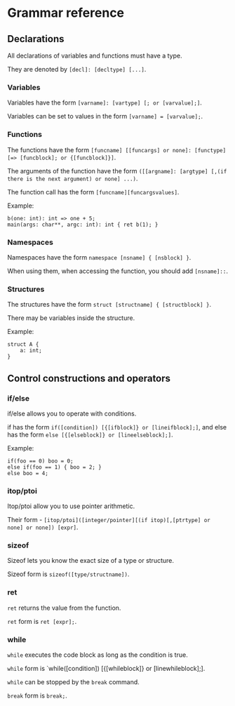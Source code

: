 # Grammar reference

## Declarations

All declarations of variables and functions must have a type.

They are denoted by `[decl]: [decltype] [...]`.

### Variables

Variables have the form `[varname]: [vartype] [; or [varvalue];]`.

Variables can be set to values in the form `[varname] = [varvalue];`.

### Functions

The functions have the form `[funcname] [[funcargs] or none]: [functype] [=> [funcblock]; or {[funcblock]}]`.

The arguments of the function have the form `([[argname]: [argtype] [,(if there is the next argument) or none] ...)`.

The function call has the form `[funcname][funcargsvalues]`.

Example:

    b(one: int): int => one + 5;
    main(args: char**, argc: int): int { ret b(1); }
    
### Namespaces

Namespaces have the form `namespace [nsname] { [nsblock] }`.

When using them, when accessing the function, you should add `[nsname]::`.

### Structures

The structures have the form `struct [structname] { [structblock] }`.

There may be variables inside the structure.

Example:

    struct A {
        a: int;
    }
    
## Control constructions and operators

### if/else

if/else allows you to operate with conditions.

if has the form `if([condition]) [{[ifblock]} or [lineifblock];]`, and else has the form `else [{[elseblock]} or [lineelseblock];]`.

Example:

    if(foo == 0) boo = 0;
    else if(foo == 1) { boo = 2; }
    else boo = 4;
    
### itop/ptoi

Itop/ptoi allow you to use pointer arithmetic.

Their form - `[itop/ptoi]([integer/pointer][(if itop)[,[ptrtype] or none] or none]) [expr]`.

### sizeof

Sizeof lets you know the exact size of a type or structure.

Sizeof form is `sizeof([type/structname])`.

### ret

`ret` returns the value from the function.

`ret` form is `ret [expr];`.

### while

`while` executes the code block as long as the condition is true.

`while` form is `while([condition]) [{[whileblock]} or [linewhileblock];].

`while` can be stopped by the `break` command.

`break` form is `break;`.
